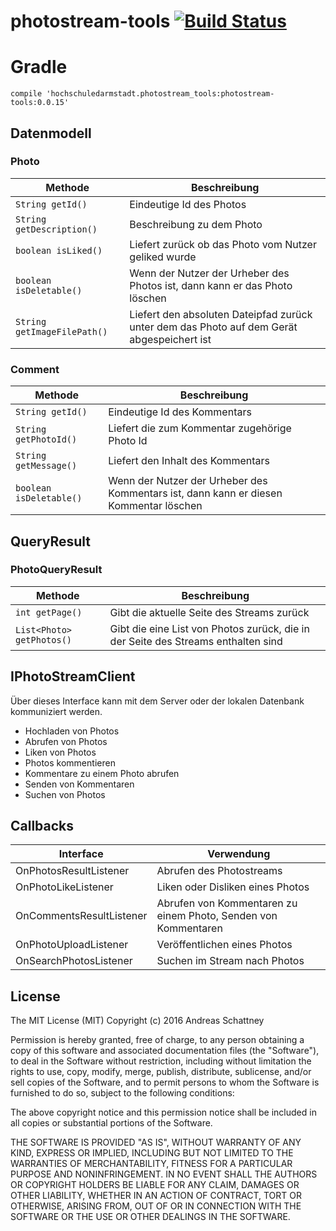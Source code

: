 # photostream-tools [![Build Status](https://travis-ci.org/aschattney/photostream-tools.svg?branch=master)](https://travis-ci.org/aschattney/photostream-tools)

# Gradle

```
compile 'hochschuledarmstadt.photostream_tools:photostream-tools:0.0.15'
```

## Datenmodell

### Photo

Methode | Beschreibung
--------- | ------------
`String getId()`   | Eindeutige Id des Photos
`String getDescription()` | Beschreibung zu dem Photo
`boolean isLiked()` | Liefert zurück ob das Photo vom Nutzer geliked wurde
`boolean isDeletable()` | Wenn der Nutzer der Urheber des Photos ist, dann kann er das Photo löschen
`String getImageFilePath()`| Liefert den absoluten Dateipfad zurück unter dem das Photo auf dem Gerät abgespeichert ist

### Comment

Methode | Beschreibung
--------- | ------------
`String getId()` | Eindeutige Id des Kommentars
`String getPhotoId()` | Liefert die zum Kommentar zugehörige Photo Id
`String getMessage()` | Liefert den Inhalt des Kommentars
`boolean isDeletable()` | Wenn der Nutzer der Urheber des Kommentars ist, dann kann er diesen Kommentar löschen

## QueryResult

### PhotoQueryResult

Methode | Beschreibung
--------- | ------------
`int getPage()` | Gibt die aktuelle Seite des Streams zurück
`List<Photo> getPhotos()` | Gibt die eine List von Photos zurück, die in der Seite des Streams enthalten sind

## IPhotoStreamClient

Über dieses Interface kann mit dem Server oder der lokalen Datenbank kommuniziert werden.
* Hochladen von Photos
* Abrufen von Photos
* Liken von Photos
* Photos kommentieren
* Kommentare zu einem Photo abrufen
* Senden von Kommentaren
* Suchen von Photos

## Callbacks

Interface | Verwendung
--------- | ------------
OnPhotosResultListener   | Abrufen des Photostreams
OnPhotoLikeListener      | Liken oder Disliken eines Photos
OnCommentsResultListener | Abrufen von Kommentaren zu einem Photo, Senden von Kommentaren
OnPhotoUploadListener    | Veröffentlichen eines Photos
OnSearchPhotosListener   | Suchen im Stream nach Photos


## License

The MIT License (MIT)
Copyright (c) 2016 Andreas Schattney

Permission is hereby granted, free of charge, to any person obtaining a copy of this software and associated documentation files (the "Software"), to deal in the Software without restriction, including without limitation the rights to use, copy, modify, merge, publish, distribute, sublicense, and/or sell copies of the Software, and to permit persons to whom the Software is furnished to do so, subject to the following conditions:

The above copyright notice and this permission notice shall be included in all copies or substantial portions of the Software.

THE SOFTWARE IS PROVIDED "AS IS", WITHOUT WARRANTY OF ANY KIND, EXPRESS OR IMPLIED, INCLUDING BUT NOT LIMITED TO THE WARRANTIES OF MERCHANTABILITY, FITNESS FOR A PARTICULAR PURPOSE AND NONINFRINGEMENT. IN NO EVENT SHALL THE AUTHORS OR COPYRIGHT HOLDERS BE LIABLE FOR ANY CLAIM, DAMAGES OR OTHER LIABILITY, WHETHER IN AN ACTION OF CONTRACT, TORT OR OTHERWISE, ARISING FROM, OUT OF OR IN CONNECTION WITH THE SOFTWARE OR THE USE OR OTHER DEALINGS IN THE SOFTWARE.
